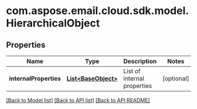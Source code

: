 
# com.aspose.email.cloud.sdk.model.HierarchicalObject

## Properties
Name | Type | Description | Notes
------------ | ------------- | ------------- | -------------
**internalProperties** | [**List&lt;BaseObject&gt;**](BaseObject.md) | List of internal properties              |  [optional]


[[Back to Model list]](README.md#documentation-for-models) [[Back to API list]](README.md#documentation-for-api-endpoints) [[Back to API README]](README.md)

